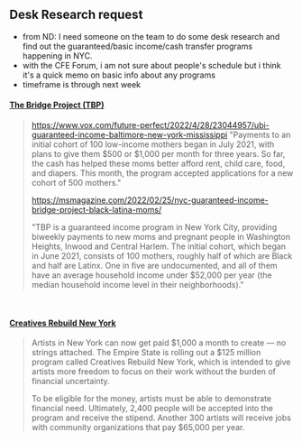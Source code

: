 ## Desk Research request

- from ND: I need someone on the team to do some desk research and find out the guaranteed/basic income/cash transfer programs happening in NYC.
- with the CFE Forum, i am not sure about people's schedule but i think it's a quick memo on basic info about any programs
- timeframe is through next week

#### [The Bridge Project (TBP)](https://bridgeproject.org/?utm_source=Sailthru&utm_medium=email&utm_campaign=Future%20Perfect%204-26-22&utm_term=Future%20Perfect)

> https://www.vox.com/future-perfect/2022/4/28/23044957/ubi-guaranteed-income-baltimore-new-york-mississippi
> "Payments to an initial cohort of 100 low-income mothers began in July 2021, with plans to give them $500 or $1,000 per month for three years. So far, the cash has helped these moms better afford rent, child care, food, and diapers. This month, the program accepted applications for a new cohort of 500 mothers."
>
> https://msmagazine.com/2022/02/25/nyc-guaranteed-income-bridge-project-black-latina-moms/  
>  
> "TBP is a guaranteed income program in New York City, providing biweekly payments to new moms and pregnant people in Washington Heights, Inwood and Central Harlem. The initial cohort, which began in June 2021, consists of 100 mothers, roughly half of which are Black and half are Latinx. One in five are undocumented, and all of them have an average household income under $52,000 per year (the median household income level in their neighborhoods)."

<br>

#### [Creatives Rebuild New York](https://www.creativesrebuildny.org/)

> Artists in New York can now get paid $1,000 a month to create — no strings attached. The Empire State is rolling out a $125 million program called Creatives Rebuild New York, which is intended to give artists more freedom to focus on their work without the burden of financial uncertainty.
>
> To be eligible for the money, artists must be able to demonstrate financial need. Ultimately, 2,400 people will be accepted into the program and receive the stipend. Another 300 artists will receive jobs with community organizations that pay $65,000 per year.

